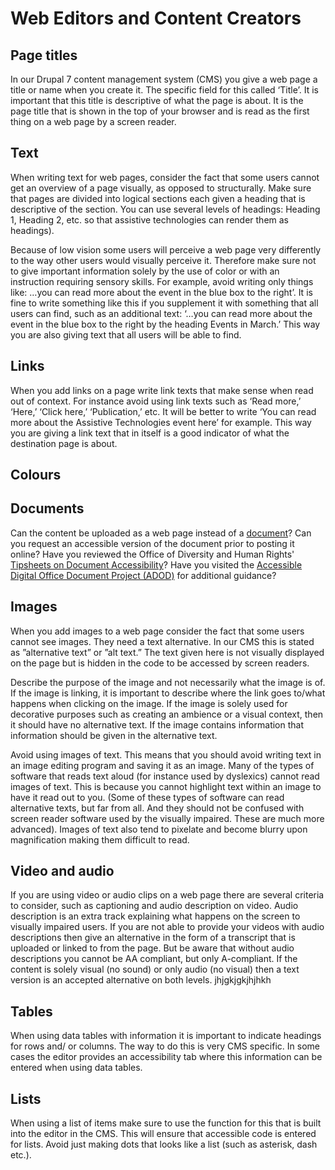 # Web Editors and Content Creators
## Page titles
In our Drupal 7 content management system (CMS) you give a web page a title or name when you create it. The specific field for this called ‘Title’. It is important that this title is descriptive of what the page is about. It is the page title that is shown in the top of your browser and is read as the first thing on a web page by a screen reader.

## Text
When writing text for web pages, consider the fact that some users cannot get an overview of a page visually, as opposed to structurally. Make sure that pages are divided into logical sections each given a heading that is descriptive of the section. You can use several levels of headings: Heading 1, Heading 2, etc. so that assistive technologies can render them as headings).

Because of low vision some users will perceive a web page very differently to the way other users would visually perceive it. Therefore make sure not to give important information solely by the use of color or with an instruction requiring sensory skills. For example, avoid writing only things like: …you can read more about the event in the blue box to the right’. It is fine to write something like this if you supplement it with something that all users can find, such as an additional text: ‘…you can read more about the event in the blue box to the right by the heading Events in March.’ This way you are also giving text that all users will be able to find.

## Links
When you add links on a page write link texts that make sense when read out of context. For instance avoid using link texts such as ‘Read more,’ ‘Here,’ ‘Click here,’ ‘Publication,’ etc. It will be better to write ‘You can read more about the Assistive Technologies event here’ for example. This way you are giving a link text that in itself is a good indicator of what the destination page is about.

## Colours

## Documents
Can the content be uploaded as a web page instead of a [document](https://www.uoguelph.ca/accessibility/web/what-fix/documents)?
Can you request an accessible version of the document prior to posting it online?
Have you reviewed the Office of Diversity and Human Rights' [Tipsheets on Document Accessibility](https://www.uoguelph.ca/diversity-human-rights/accessibility/information-and-communication-document-accessibility)?
Have you visited the [Accessible Digital Office Document Project (ADOD)](http://adod.idrc.ocad.ca/) for additional guidance?

## Images
When you add images to a web page consider the fact that some users cannot see images. They need a text alternative. In our CMS this is stated as ”alternative text” or ”alt text.” The text given here is not visually displayed on the page but is hidden in the code to be accessed by screen readers.

Describe the purpose of the image and not necessarily what the image is of. If the image is linking, it is important to describe where the link goes to/what happens when clicking on the image. If the image is solely used for decorative purposes such as creating an ambience or a visual context, then it should have no alternative text. If the image contains information that information should be given in the alternative text.

Avoid using images of text. This means that you should avoid writing text in an image editing program and saving it as an image. Many of the types of software that reads text aloud (for instance used by dyslexics) cannot read images of text. This is because you cannot highlight text within an image to have it read out to you. (Some of these types of software can read alternative texts, but far from all. And they should not be confused with screen reader software used by the visually impaired. These are much more advanced). Images of text also tend to pixelate and become blurry upon magnification making them difficult to read.

## Video and audio
If you are using video or audio clips on a web page there are several criteria to consider, such as captioning and audio description on video. Audio description is an extra track explaining what happens on the screen to visually impaired users. If you are not able to provide your videos with audio descriptions then give an alternative in the form of a transcript that is uploaded or linked to from the page. But be aware that without audio descriptions you cannot be AA compliant, but only A-compliant. If the content is solely visual (no sound) or only audio (no visual) then a text version is an accepted alternative on both levels.
jhjgkjgkjhjhkh

## Tables
When using data tables with information it is important to indicate headings for rows and/ or columns. The way to do this is very CMS specific. In some cases the editor provides an accessibility tab where this information can be entered when using data tables.

## Lists
When using a list of items make sure to use the function for this that is built into the editor in the CMS. This will ensure that accessible code is entered for lists. Avoid just making dots that
looks like a list (such as asterisk, dash etc.).
